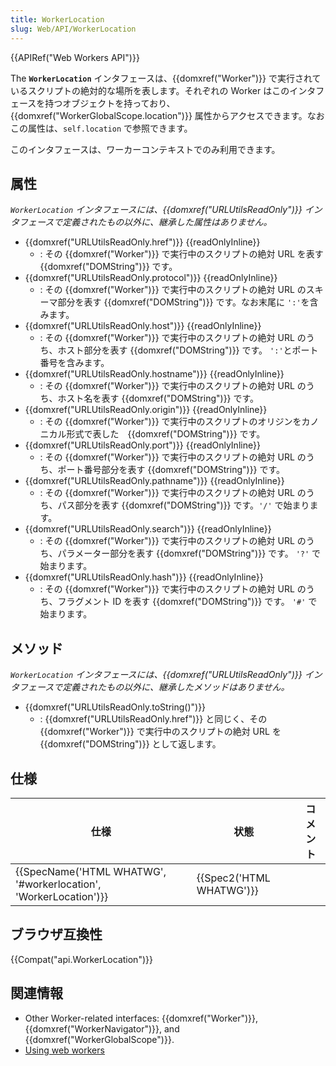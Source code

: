 ```yaml
---
title: WorkerLocation
slug: Web/API/WorkerLocation
---
```

{{APIRef("Web Workers API")}}

The **`WorkerLocation`** インタフェースは、{{domxref("Worker")}} で実行されているスクリプトの絶対的な場所を表します。それぞれの Worker はこのインタフェースを持つオブジェクトを持っており、{{domxref("WorkerGlobalScope.location")}} 属性からアクセスできます。なおこの属性は、`self.location` で参照できます。

このインタフェースは、ワーカーコンテキストでのみ利用できます。

## 属性

_`WorkerLocation` インタフェースには、{{domxref("URLUtilsReadOnly")}} インタフェースで定義されたもの以外に、継承した属性はありません。_

- {{domxref("URLUtilsReadOnly.href")}} {{readOnlyInline}}
  - : その {{domxref("Worker")}} で実行中のスクリプトの絶対 URL を表す {{domxref("DOMString")}} です。
- {{domxref("URLUtilsReadOnly.protocol")}} {{readOnlyInline}}
  - : その {{domxref("Worker")}} で実行中のスクリプトの絶対 URL のスキーマ部分を表す {{domxref("DOMString")}} です。なお末尾に `':'`を含みます。
- {{domxref("URLUtilsReadOnly.host")}} {{readOnlyInline}}
  - : その {{domxref("Worker")}} で実行中のスクリプトの絶対 URL のうち、ホスト部分を表す {{domxref("DOMString")}} です。 `':'`とポート番号を含みます。
- {{domxref("URLUtilsReadOnly.hostname")}} {{readOnlyInline}}
  - : その {{domxref("Worker")}} で実行中のスクリプトの絶対 URL のうち、ホスト名を表す {{domxref("DOMString")}} です。
- {{domxref("URLUtilsReadOnly.origin")}} {{readOnlyInline}}
  - : その {{domxref("Worker")}} で実行中のスクリプトのオリジンをカノニカル形式で表した　{{domxref("DOMString")}} です。
- {{domxref("URLUtilsReadOnly.port")}} {{readOnlyInline}}
  - : その {{domxref("Worker")}} で実行中のスクリプトの絶対 URL のうち、ポート番号部分を表す {{domxref("DOMString")}} です。
- {{domxref("URLUtilsReadOnly.pathname")}} {{readOnlyInline}}
  - : その {{domxref("Worker")}} で実行中のスクリプトの絶対 URL のうち、パス部分を表す {{domxref("DOMString")}} です。`'/'` で始まります。
- {{domxref("URLUtilsReadOnly.search")}} {{readOnlyInline}}
  - : その {{domxref("Worker")}} で実行中のスクリプトの絶対 URL のうち、パラメーター部分を表す {{domxref("DOMString")}} です。 `'?'` で始まります。
- {{domxref("URLUtilsReadOnly.hash")}} {{readOnlyInline}}
  - : その {{domxref("Worker")}} で実行中のスクリプトの絶対 URL のうち、フラグメント ID を表す {{domxref("DOMString")}} です。 `'#'` で始まります。

## メソッド

_`WorkerLocation` インタフェースには、{{domxref("URLUtilsReadOnly")}} インタフェースで定義されたもの以外に、継承したメソッドはありません。_

- {{domxref("URLUtilsReadOnly.toString()")}}
  - : {{domxref("URLUtilsReadOnly.href")}} と同じく、その {{domxref("Worker")}} で実行中のスクリプトの絶対 URL を {{domxref("DOMString")}} として返します。

## 仕様

| 仕様                                                                                 | 状態                             | コメント |
| ------------------------------------------------------------------------------------ | -------------------------------- | -------- |
| {{SpecName('HTML WHATWG', '#workerlocation', 'WorkerLocation')}} | {{Spec2('HTML WHATWG')}} |          |

## ブラウザ互換性

{{Compat("api.WorkerLocation")}}

## 関連情報

- Other Worker-related interfaces: {{domxref("Worker")}}, {{domxref("WorkerNavigator")}}, and {{domxref("WorkerGlobalScope")}}.
- [Using web workers](/ja/docs/Web/Guide/Performance/Using_web_workers)
